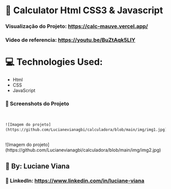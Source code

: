    # :book: Calculator Html CSS3 & Javascript
   
  ### Visualização do Projeto: https://calc-mauve.vercel.app/

  ### Video de referencia: https://youtu.be/BuZtAqk5LIY

   # :computer: Technologies Used:
   
   * Html
   * CSS
   * JavaScript

   ### :camera_flash: Screenshots do Projeto
   <br> 
    
    ![Imagem do projeto](https://github.com/Lucianevianagbi/calculadora/blob/main/img/img1.jpg)
   <br>
   ![Imagem do projeto](https://github.com/Lucianevianagbi/calculadora/blob/main/img/img2.jpg)
   <br>

   ## :woman: By:  Luciane Viana

   ### :link: LinkedIn: https://www.linkedin.com/in/luciane-viana